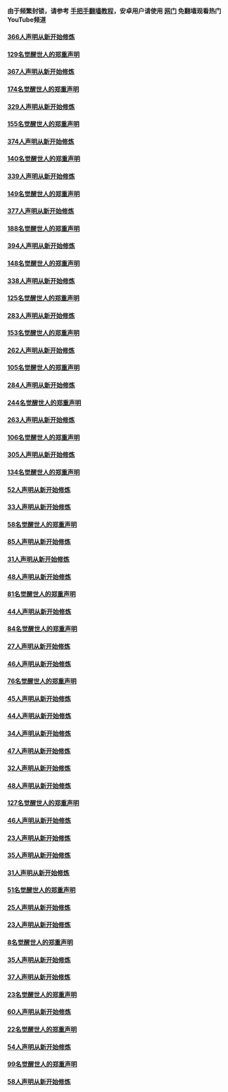 #### 由于频繁封锁，请参考 [手把手翻墙教程](https://github.com/gfw-breaker/guides/wiki/)，安卓用户请使用 [网门](https://github.com/gfw-breaker/nogfw/blob/master/dl.md?t=06110601) 免翻墙观看热门YouTube频道 

#### [366人声明从新开始修炼](../pages/91/426737.md?t=06110601) 

#### [129名觉醒世人的郑重声明](../pages/91/426736.md?t=06110601) 

#### [367人声明从新开始修炼](../pages/91/426421.md?t=06110601) 

#### [174名觉醒世人的郑重声明](../pages/91/426420.md?t=06110601) 

#### [329人声明从新开始修炼](../pages/91/426139.md?t=06110601) 

#### [155名觉醒世人的郑重声明](../pages/91/426138.md?t=06110601) 

#### [374人声明从新开始修炼](../pages/91/425811.md?t=06110601) 

#### [140名觉醒世人的郑重声明](../pages/91/425810.md?t=06110601) 

#### [339人声明从新开始修炼](../pages/91/425690.md?t=06110601) 

#### [149名觉醒世人的郑重声明](../pages/91/425689.md?t=06110601) 

#### [377人声明从新开始修炼](../pages/91/424867.md?t=06110601) 

#### [188名觉醒世人的郑重声明](../pages/91/424866.md?t=06110601) 

#### [394人声明从新开始修炼](../pages/91/423914.md?t=06110601) 

#### [148名觉醒世人的郑重声明](../pages/91/423913.md?t=06110601) 

#### [338人声明从新开始修炼](../pages/91/423540.md?t=06110601) 

#### [125名觉醒世人的郑重声明](../pages/91/423539.md?t=06110601) 

#### [283人声明从新开始修炼](../pages/91/423296.md?t=06110601) 

#### [153名觉醒世人的郑重声明](../pages/91/423295.md?t=06110601) 

#### [262人声明从新开始修炼](../pages/91/423004.md?t=06110601) 

#### [105名觉醒世人的郑重声明](../pages/91/423003.md?t=06110601) 

#### [284人声明从新开始修炼](../pages/91/422707.md?t=06110601) 

#### [244名觉醒世人的郑重声明](../pages/91/422706.md?t=06110601) 

#### [263人声明从新开始修炼](../pages/91/422553.md?t=06110601) 

#### [106名觉醒世人的郑重声明](../pages/91/422552.md?t=06110601) 

#### [305人声明从新开始修炼](../pages/91/422153.md?t=06110601) 

#### [134名觉醒世人的郑重声明](../pages/91/422152.md?t=06110601) 

#### [52人声明从新开始修炼](../pages/91/421846.md?t=06110601) 

#### [33人声明从新开始修炼](../pages/91/421804.md?t=06110601) 

#### [58名觉醒世人的郑重声明](../pages/91/421845.md?t=06110601) 

#### [85人声明从新开始修炼](../pages/91/421769.md?t=06110601) 

#### [31人声明从新开始修炼](../pages/91/421763.md?t=06110601) 

#### [48人声明从新开始修炼](../pages/91/421605.md?t=06110601) 

#### [81名觉醒世人的郑重声明](../pages/91/421656.md?t=06110601) 

#### [44人声明从新开始修炼](../pages/91/421544.md?t=06110601) 

#### [84名觉醒世人的郑重声明](../pages/91/421543.md?t=06110601) 

#### [27人声明从新开始修炼](../pages/91/421465.md?t=06110601) 

#### [46人声明从新开始修炼](../pages/91/421454.md?t=06110601) 

#### [76名觉醒世人的郑重声明](../pages/91/421453.md?t=06110601) 

#### [45人声明从新开始修炼](../pages/91/421452.md?t=06110601) 

#### [44人声明从新开始修炼](../pages/91/421422.md?t=06110601) 

#### [34人声明从新开始修炼](../pages/91/421322.md?t=06110601) 

#### [47人声明从新开始修炼](../pages/91/421264.md?t=06110601) 

#### [32人声明从新开始修炼](../pages/91/421225.md?t=06110601) 

#### [48人声明从新开始修炼](../pages/91/421202.md?t=06110601) 

#### [127名觉醒世人的郑重声明](../pages/91/421224.md?t=06110601) 

#### [46人声明从新开始修炼](../pages/91/421203.md?t=06110601) 

#### [23人声明从新开始修炼](../pages/91/421138.md?t=06110601) 

#### [35人声明从新开始修炼](../pages/91/421122.md?t=06110601) 

#### [31人声明从新开始修炼](../pages/91/421081.md?t=06110601) 

#### [51名觉醒世人的郑重声明](../pages/91/421080.md?t=06110601) 

#### [25人声明从新开始修炼](../pages/91/421020.md?t=06110601) 

#### [23人声明从新开始修炼](../pages/91/420884.md?t=06110601) 

#### [8名觉醒世人的郑重声明](../pages/91/420883.md?t=06110601) 

#### [35人声明从新开始修炼](../pages/91/420809.md?t=06110601) 

#### [37人声明从新开始修炼](../pages/91/420766.md?t=06110601) 

#### [23名觉醒世人的郑重声明](../pages/91/420765.md?t=06110601) 

#### [60人声明从新开始修炼](../pages/91/420727.md?t=06110601) 

#### [22名觉醒世人的郑重声明](../pages/91/420726.md?t=06110601) 

#### [54人声明从新开始修炼](../pages/91/420529.md?t=06110601) 

#### [99名觉醒世人的郑重声明](../pages/91/420528.md?t=06110601) 

#### [58人声明从新开始修炼](../pages/91/420198.md?t=06110601) 

